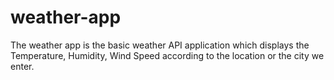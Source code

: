 # weather-app
The weather app is the basic weather API application which displays the Temperature, Humidity, Wind Speed according to the location or the city we enter.
